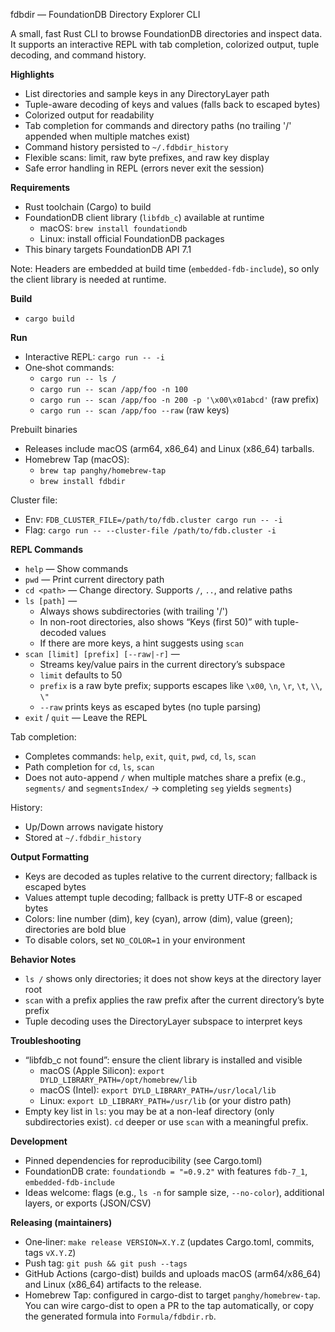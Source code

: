 fdbdir — FoundationDB Directory Explorer CLI

A small, fast Rust CLI to browse FoundationDB directories and inspect data. It supports an interactive REPL with tab completion, colorized output, tuple decoding, and command history.

**Highlights**
- List directories and sample keys in any DirectoryLayer path
- Tuple-aware decoding of keys and values (falls back to escaped bytes)
- Colorized output for readability
- Tab completion for commands and directory paths (no trailing '/' appended when multiple matches exist)
- Command history persisted to `~/.fdbdir_history`
- Flexible scans: limit, raw byte prefixes, and raw key display
- Safe error handling in REPL (errors never exit the session)

**Requirements**
- Rust toolchain (Cargo) to build
- FoundationDB client library (`libfdb_c`) available at runtime
  - macOS: `brew install foundationdb`
  - Linux: install official FoundationDB packages
- This binary targets FoundationDB API 7.1

Note: Headers are embedded at build time (`embedded-fdb-include`), so only the client library is needed at runtime.

**Build**
- `cargo build`

**Run**
- Interactive REPL: `cargo run -- -i`
- One‑shot commands:
  - `cargo run -- ls /`
  - `cargo run -- scan /app/foo -n 100`
  - `cargo run -- scan /app/foo -n 200 -p '\x00\x01abcd'` (raw prefix)
  - `cargo run -- scan /app/foo --raw` (raw keys)

Prebuilt binaries
- Releases include macOS (arm64, x86_64) and Linux (x86_64) tarballs.
- Homebrew Tap (macOS):
  - `brew tap panghy/homebrew-tap`
  - `brew install fdbdir`

Cluster file:
- Env: `FDB_CLUSTER_FILE=/path/to/fdb.cluster cargo run -- -i`
- Flag: `cargo run -- --cluster-file /path/to/fdb.cluster -i`

**REPL Commands**
- `help` — Show commands
- `pwd` — Print current directory path
- `cd <path>` — Change directory. Supports `/`, `..`, and relative paths
- `ls [path]` —
  - Always shows subdirectories (with trailing '/')
  - In non-root directories, also shows “Keys (first 50)” with tuple-decoded values
  - If there are more keys, a hint suggests using `scan`
- `scan [limit] [prefix] [--raw|-r]` —
  - Streams key/value pairs in the current directory’s subspace
  - `limit` defaults to 50
  - `prefix` is a raw byte prefix; supports escapes like `\x00`, `\n`, `\r`, `\t`, `\\`, `\"`
  - `--raw` prints keys as escaped bytes (no tuple parsing)
- `exit` / `quit` — Leave the REPL

Tab completion:
- Completes commands: `help`, `exit`, `quit`, `pwd`, `cd`, `ls`, `scan`
- Path completion for `cd`, `ls`, `scan`
- Does not auto-append `/` when multiple matches share a prefix (e.g., `segments/` and `segmentsIndex/` → completing `seg` yields `segments`)

History:
- Up/Down arrows navigate history
- Stored at `~/.fdbdir_history`

**Output Formatting**
- Keys are decoded as tuples relative to the current directory; fallback is escaped bytes
- Values attempt tuple decoding; fallback is pretty UTF‑8 or escaped bytes
- Colors: line number (dim), key (cyan), arrow (dim), value (green); directories are bold blue
- To disable colors, set `NO_COLOR=1` in your environment

**Behavior Notes**
- `ls /` shows only directories; it does not show keys at the directory layer root
- `scan` with a prefix applies the raw prefix after the current directory’s byte prefix
- Tuple decoding uses the DirectoryLayer subspace to interpret keys

**Troubleshooting**
- “libfdb_c not found”: ensure the client library is installed and visible
  - macOS (Apple Silicon): `export DYLD_LIBRARY_PATH=/opt/homebrew/lib`
  - macOS (Intel): `export DYLD_LIBRARY_PATH=/usr/local/lib`
  - Linux: `export LD_LIBRARY_PATH=/usr/lib` (or your distro path)
- Empty key list in `ls`: you may be at a non-leaf directory (only subdirectories exist). `cd` deeper or use `scan` with a meaningful prefix.

**Development**
- Pinned dependencies for reproducibility (see Cargo.toml)
- FoundationDB crate: `foundationdb = "=0.9.2"` with features `fdb-7_1`, `embedded-fdb-include`
- Ideas welcome: flags (e.g., `ls -n` for sample size, `--no-color`), additional layers, or exports (JSON/CSV)

**Releasing (maintainers)**
- One‑liner: `make release VERSION=X.Y.Z` (updates Cargo.toml, commits, tags `vX.Y.Z`)
- Push tag: `git push && git push --tags`
- GitHub Actions (cargo-dist) builds and uploads macOS (arm64/x86_64) and Linux (x86_64) artifacts to the release.
- Homebrew Tap: configured in cargo-dist to target `panghy/homebrew-tap`. You can wire cargo-dist to open a PR to the tap automatically, or copy the generated formula into `Formula/fdbdir.rb`.
